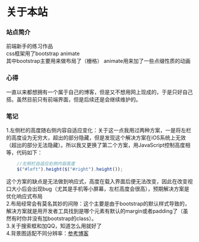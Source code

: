 # 关于本站  

### 站点简介
前端新手的练习作品  
css框架用了bootstrap animate  
其中bootstrap主要用来做布局了（栅格） animate用来加了一些点缀性质的动画

### 心得  

一直以来都想拥有一个属于自己的博客，但是又不想用网上现成的，于是只好自己搭。虽然目前只有前端界面，但是后续还是会继续维护的。  
  
### 笔记

1.左侧栏的高度随右侧内容自适应变化：关于这一点我用过两种方案，一是将左栏的高度设为无穷大，超出的部分隐藏，但是发现这个解决方案在iOS系统上无效（超出的部分无法隐藏）。所以我又更换了第二个方案，用JavaScript控制高度相等，代码如下：
```javascript
	//左侧栏自适应右侧内容高度
	$("#left").height($("#right").height());
```
这个方案的缺点是无法做到响应式，高度在载入界面后便无法改变，因此在改变视口大小后会出现bug（尤其是手机等小屏幕，左栏高度会很高），预期解决方案是优化响应式布局  
2.布局经常会有莫名其妙的间隙：这个主要是由于bootstrap的默认样式导致的，解决方案就是用开发者工具找到是哪个元素有默认的margin或者padding了（虽然有时你并没有加bootstrap的class）。  
3.关于搜索框和加QQ，知道怎么用就好了  
4.背景图适配不同分辨率：[参考博客](https://blog.csdn.net/cuoban/article/details/78453878)  